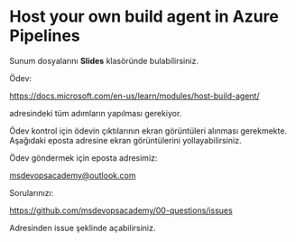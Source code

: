 # Host your own build agent in Azure Pipelines #

Sunum dosyalarını **Slides** klasöründe bulabilirsiniz.

Ödev:

https://docs.microsoft.com/en-us/learn/modules/host-build-agent/

adresindeki tüm adımların yapılması gerekiyor.

Ödev kontrol için ödevin çıktılarının ekran görüntüleri alınması gerekmekte.
Aşağıdaki eposta adresine ekran görüntülerini yollayabilirsiniz.

Ödev göndermek için eposta adresimiz: 

msdevopsacademy@outlook.com

Sorularınızı:  

https://github.com/msdevopsacademy/00-questions/issues

Adresinden issue şeklinde açabilirsiniz. 
